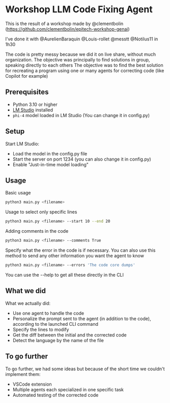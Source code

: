 # Workshop LLM Code Fixing Agent

This is the result of a workshop made by @clementbolin (https://github.com/clementbolin/epitech-workshop-genai)

I've done it with @AurelienBaraquin @Louis-rollet @messtt @Notilus11 in 1h30

The code is pretty messy because we did it on live share, without much organization. The objective was principally to find solutions in group, speaking directly to each others
The objective was to find the best solution for recreating a program using one or many agents for correcting code (like Copilot for example)

## Prerequisites

- Python 3.10 or higher
- [LM Studio](https://lmstudio.ai) installed
- `phi-4` model loaded in LM Studio (You can change it in config.py)

## Setup

Start LM Studio:
   - Load the model in the config.py file
   - Start the server on port 1234 (you can also change it in config.py)
   - Enable "Just-in-time model loading"

## Usage

Basic usage
```bash
python3 main.py <filename>
```

Usage to select only specific lines
```bash
python3 main.py <filename> --start 10 --end 20
```

Adding comments in the code
```bash
python3 main.py <filename> --comments True
```

Specify what the error in the code is if necessary. You can also use this method to send any other information you want the agent to know 
```bash
python3 main.py <filename> --errors 'The code core dumps'
```

You can use the --help to get all these directly in the CLI

## What we did

What we actually did:
- Use one agent to handle the code
- Personalize the prompt sent to the agent (in addition to the code), according to the launched CLI command
- Specify the lines to modify
- Get the diff between the initial and the corrected code
- Detect the language by the name of the file

## To go further

To go further, we had some ideas but because of the short time we couldn't implement them:
- VSCode extension
- Multiple agents each specialized in one specific task
- Automated testing of the corrected code

